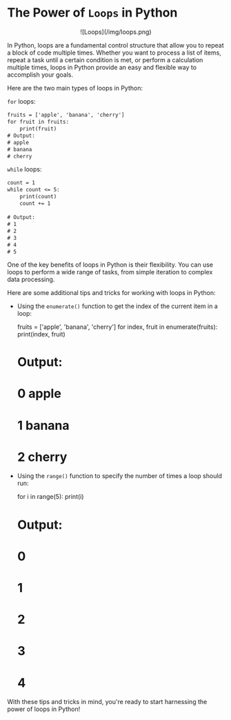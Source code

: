 # The Power of `Loops` in Python

<div style="text-align: center;">
![Loops](/img/loops.png)
</div>


In Python, loops are a fundamental control structure that allow you to repeat a block of code multiple times. Whether you want to process a list of items, repeat a task until a certain condition is met, or perform a calculation multiple times, loops in Python provide an easy and flexible way to accomplish your goals.


Here are the two main types of loops in Python:

`for` loops:

    fruits = ['apple', 'banana', 'cherry']
    for fruit in fruits:
        print(fruit)
    # Output:
    # apple
    # banana
    # cherry


`while` loops:

    count = 1
    while count <= 5:
        print(count)
        count += 1
    
    # Output:
    # 1
    # 2
    # 3
    # 4
    # 5


One of the key benefits of loops in Python is their flexibility. You can use loops to perform a wide range of tasks, from simple iteration to complex data processing.


Here are some additional tips and tricks for working with loops in Python:


- Using the `enumerate()` function to get the index of the current item in a loop:

    fruits = ['apple', 'banana', 'cherry']
    for index, fruit in enumerate(fruits):
        print(index, fruit)
    
    # Output:
    # 0 apple
    # 1 banana
    # 2 cherry

- Using the `range()` function to specify the number of times a loop should run:

    for i in range(5):
        print(i)

    # Output:
    # 0
    # 1
    # 2
    # 3
    # 4


With these tips and tricks in mind, you're ready to start harnessing the power of loops in Python!
